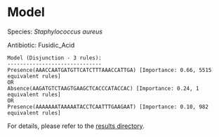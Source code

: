 
# Model

Species: *Staphylococcus aureus*

Antibiotic: Fusidic_Acid

```
Model (Disjunction - 3 rules):
------------------------------
Presence(AAACCAATGATGTTCATCTTTAAACCATTGA) [Importance: 0.66, 5515 equivalent rules]
OR
Absence(AAGATGTCTAAGTGAAGCTCACCCATACCAC) [Importance: 0.24, 1 equivalent rules]
OR
Presence(AAAAAAATAAAAATACCTCAATTTGAAGAAT) [Importance: 0.10, 982 equivalent rules]

```

For details, please refer to the [results directory](../../../../../results/scm_b/staphylococcus%20aureus/fusidic_acid/repeat_0/).

